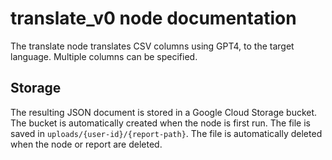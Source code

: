 # translate_v0 node documentation

The translate node translates CSV columns using GPT4, to the target language. Multiple columns can be specified.

## Storage

The resulting JSON document is stored in a Google Cloud Storage bucket. The bucket is automatically created when the node is first run. The file is saved in `uploads/{user-id}/{report-path}`. The file is automatically deleted when the node or report are deleted.
